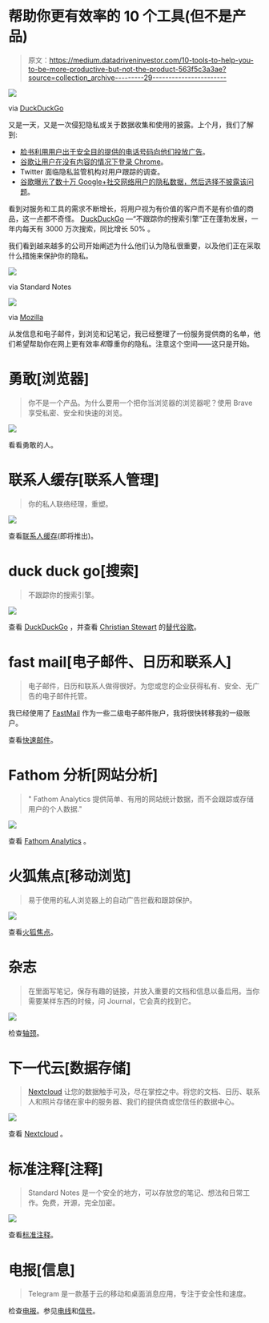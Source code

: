 # 帮助你更有效率的 10 个工具(但不是产品)

> 原文：<https://medium.datadriveninvestor.com/10-tools-to-help-you-to-be-more-productive-but-not-the-product-563f5c3a3ae?source=collection_archive---------29----------------------->

![](img/67fcd1a26c25f8e2350f8bf1db6cb5f7.png)

via [DuckDuckGo](https://medium.com/u/9891ea48bb89?source=post_page-----563f5c3a3ae--------------------------------)

又是一天，又是一次侵犯隐私或关于数据收集和使用的披露。上个月，我们了解到:

*   [脸书利用用户出于安全目的提供的电话号码向他们投放广告](https://techcrunch.com/2018/09/27/yes-facebook-is-using-your-2fa-phone-number-to-target-you-with-ads/)。
*   [谷歌让用户在没有内容的情况下登录 Chrome](https://hackernoon.com/what-the-heck-google-part-4-cff837952d7)。
*   Twitter 面临隐私监管机构对用户跟踪的调查。
*   [谷歌曝光了数十万 Google+社交网络用户的隐私数据，然后选择不披露该问题](https://www.wsj.com/articles/google-exposed-user-data-feared-repercussions-of-disclosing-to-public-1539017194)。

看到对服务和工具的需求不断增长，将用户视为有价值的客户而不是有价值的商品，这一点都不奇怪。 [DuckDuckGo](https://medium.com/u/9891ea48bb89?source=post_page-----563f5c3a3ae--------------------------------) —“不跟踪你的搜索引擎”正在蓬勃发展，一年内每天有 3000 万次搜索，同比增长 50% 。

我们看到越来越多的公司开始阐述为什么他们认为隐私很重要，以及他们正在采取什么措施来保护你的隐私。

[![](img/9309ed4a3fdde0f202bcc751022ab28f.png)](https://standardnotes.org/privacy)

via Standard Notes

[![](img/198e4d706a2bb89bf17d2ba9de056ddf.png)](https://www.mozilla.org/en-US/internet-health/privacy-security/)

via [Mozilla](https://medium.com/u/95f4ec6ae6f6?source=post_page-----563f5c3a3ae--------------------------------)

从发信息和电子邮件，到浏览和记笔记，我已经整理了一份服务提供商的名单，他们希望帮助你在网上更有效率*和*尊重你的隐私。注意这个空间——这只是开始。

# 勇敢[浏览器]

> 你不是一个产品。为什么要用一个把你当浏览器的浏览器呢？使用 Brave 享受私密、安全和快速的浏览。

![](img/cc56e23b105b093fbb06b81c769dce86.png)

看看勇敢的人。

# 联系人缓存[联系人管理]

> 你的私人联络经理，重塑。

![](img/425bbf0dcb0458d6124696b68c945260.png)

查看[联系人缓存](http://contactcache.com)(即将推出)。

# duck duck go[搜索]

> 不跟踪你的搜索引擎。

![](img/d4dc20174471e84cc0c2e16aa46ae6db.png)

查看 [DuckDuckGo](https://duckduckgo.com) ，并查看 [Christian Stewart](https://medium.com/u/3ffe4274e771?source=post_page-----563f5c3a3ae--------------------------------) 的[替代谷歌](https://hackernoon.com/untraceable-search-engines-alternatives-to-google-811b09d5a873)。

# fast mail[电子邮件、日历和联系人]

> 电子邮件，日历和联系人做得很好。为您或您的企业获得私有、安全、无广告的电子邮件托管。

我已经使用了 [FastMail](https://medium.com/u/a8bf56c59aa6?source=post_page-----563f5c3a3ae--------------------------------) 作为一些二级电子邮件账户，我将很快转移我的一级账户。

查看[快速邮件](https://www.fastmail.com)。

# Fathom 分析[网站分析]

> " Fathom Analytics 提供简单、有用的网站统计数据，而不会跟踪或存储用户的个人数据."

![](img/d3f7785d06938ec568474e31d48eb97f.png)

查看 [Fathom Analytics](https://usefathom.com) 。

# 火狐焦点[移动浏览]

> 易于使用的私人浏览器上的自动广告拦截和跟踪保护。

![](img/94b9f0789e5721b7c26142fb88a9a627.png)

查看[火狐焦点](https://www.mozilla.org/en-US/firefox/mobile/)。

# 杂志

> 在里面写笔记，保存有趣的链接，并放入重要的文档和信息以备后用。当你需要某样东西的时候，问 Journal，它会真的找到它。

![](img/ec69b6736ef8983f03f6752e0c5cbb86.png)

检查[轴颈](https://usejournal.com)。

# 下一代云[数据存储]

> [Nextcloud](https://medium.com/u/8032aa79b1af?source=post_page-----563f5c3a3ae--------------------------------) 让您的数据触手可及，尽在掌控之中。将您的文档、日历、联系人和照片存储在家中的服务器、我们的提供商或您信任的数据中心。

![](img/d7d81588541c62c792d0371924647c02.png)

查看 [Nextcloud](https://nextcloud.com/athome/) 。

# 标准注释[注释]

> Standard Notes 是一个安全的地方，可以存放您的笔记、想法和日常工作。免费，开源，完全加密。

[![](img/9309ed4a3fdde0f202bcc751022ab28f.png)](https://standardnotes.org/privacy)

查看[标准注释](https://standardnotes.org)。

# 电报[信息]

> Telegram 是一款基于云的移动和桌面消息应用，专注于安全性和速度。

检查[电报](https://telegram.org)。参见[电线](https://wire.com)和[信号](https://signal.org)。